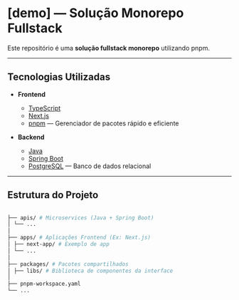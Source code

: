 # [demo] — Solução Monorepo Fullstack

Este repositório é uma **solução fullstack monorepo** utilizando pnpm.

---

## Tecnologias Utilizadas

- **Frontend**
  - [TypeScript](https://www.typescriptlang.org/)
  - [Next.js](https://nextjs.org/)
  - [pnpm](https://pnpm.io/) — Gerenciador de pacotes rápido e eficiente

- **Backend**
  - [Java](https://dev.java)
  - [Spring Boot](https://spring.io/projects/spring-boot)
  - [PostgreSQL](https://www.postgresql.org/) — Banco de dados relacional

---

## Estrutura do Projeto

```sh

├── apis/ # Microservices (Java + Spring Boot)
│ └── ...
│
├── apps/ # Aplicações Frontend (Ex: Next.js)
│ ├── next-app/ # Exemplo de app
│ └── ...
│
├── packages/ # Pacotes compartilhados
│ ├── libs/ # Biblioteca de componentes da interface
│
├── pnpm-workspace.yaml
└── ...
```

